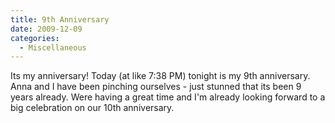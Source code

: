 ```yaml
---
title: 9th Anniversary
date: 2009-12-09
categories: 
  - Miscellaneous
---
```


Its my anniversary! Today (at like 7:38 PM) tonight is my 9th anniversary. Anna and I have been pinching ourselves - just stunned that its been 9 years already. Were having a great time and I'm already looking forward to a big celebration on our 10th anniversary.
